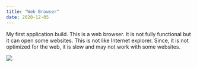 ```yaml
---
title: "Web Browser"
date: 2020-12-05
---
```

My first application build. This is a web browser. It is not fully functional but it can open some websites. This is not like Internet explorer. Since, it is not optimized for the web, it is slow and may not work with some websites.

<a href="https://theawesomecoder05.github.io/archives/Web%20Browser%20Application/WebBrowser-20201206T142317Z-001.zip">
  <img src="https://www.pixelmatortemplates.com/wp-content/uploads/2014/03/download-button-new.png">
